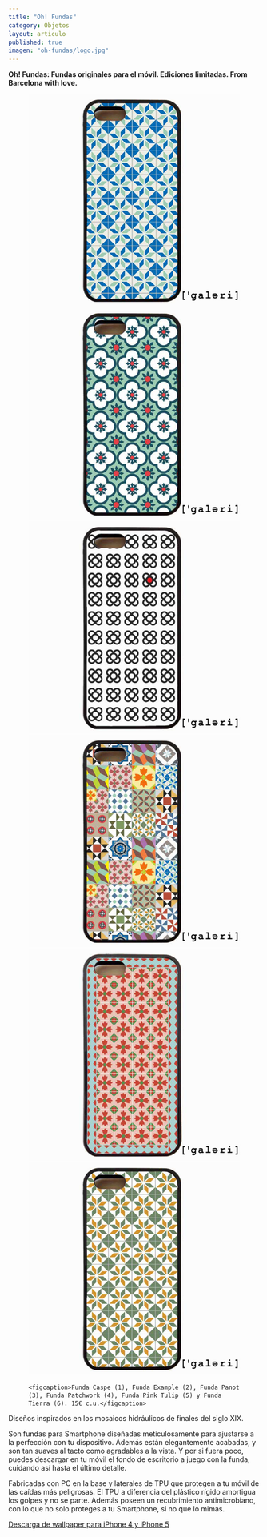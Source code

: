 ```yaml
---
title: "Oh! Fundas"
category: Objetos
layout: articulo
published: true
imagen: "oh-fundas/logo.jpg"
---
```


**Oh! Fundas: Fundas originales para el móvil. Ediciones limitadas. From Barcelona with love.**

<figure class="third">
	<a href="/images/oh-fundas/caspe.jpg"><img src="/images/oh-fundas/caspe.jpg" alt="image"></a>
	<a href="/images/oh-fundas/example.jpg"><img src="/images/oh-fundas/example.jpg" alt="image"></a>
	<a href="/images/oh-fundas/Panot.jpg"><img src="/images/oh-fundas/Panot.jpg" alt="image"></a>
	<a href="/images/oh-fundas/patchwork.jpg"><img src="/images/oh-fundas/patchwork.jpg" alt="image"></a>
	<a href="/images/oh-fundas/pink-tulip.jpg"><img src="/images/oh-fundas/pink-tulip.jpg" alt="image"></a>
	<a href="/images/oh-fundas/tierra.jpg"><img src="/images/oh-fundas/tierra.jpg" alt="image"></a>

	<figcaption>Funda Caspe (1), Funda Example (2), Funda Panot (3), Funda Patchwork (4), Funda Pink Tulip (5) y Funda Tierra (6). 15€ c.u.</figcaption>
</figure>

Diseños inspirados en los mosaicos hidráulicos de finales del siglo XIX.

Son fundas para Smartphone diseñadas meticulosamente para ajustarse a la perfección con tu dispositivo. Además están elegantemente acabadas, y son tan suaves al tacto como agradables a la vista. Y por si fuera poco, puedes descargar en tu móvil el fondo de escritorio a juego con la funda, cuidando así hasta el último detalle.

Fabricadas con PC en la base y laterales de TPU que protegen a tu móvil de las caídas más peligrosas. El TPU a diferencia del plástico rígido amortigua los golpes y no se parte. Además poseen un recubrimiento antimicrobiano, con lo que no solo proteges a tu Smartphone, si no que lo mimas.

[Descarga de wallpaper para iPhone 4 y iPhone 5](http://www.ohfundas.com/galeribcn-wallpaper/)